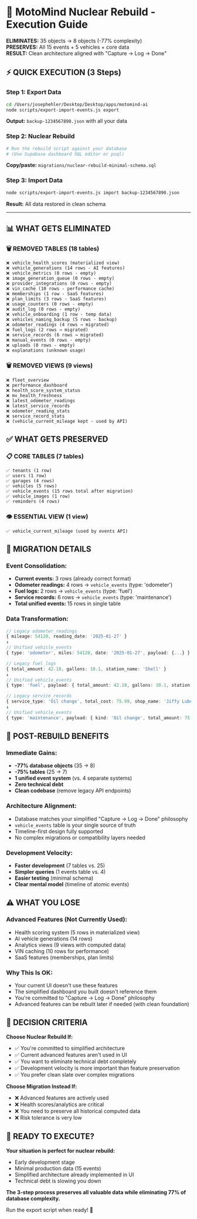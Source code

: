 # 🚀 MotoMind Nuclear Rebuild - Execution Guide

**ELIMINATES:** 35 objects → 8 objects (-77% complexity)  
**PRESERVES:** All 15 events + 5 vehicles + core data  
**RESULT:** Clean architecture aligned with "Capture → Log → Done"

## ⚡ QUICK EXECUTION (3 Steps)

### **Step 1: Export Data**
```bash
cd /Users/josephehler/Desktop/Desktop/apps/motomind-ai
node scripts/export-import-events.js export
```
**Output:** `backup-1234567890.json` with all your data

### **Step 2: Nuclear Rebuild**
```bash
# Run the rebuild script against your database
# (Use Supabase dashboard SQL editor or psql)
```
**Copy/paste:** `migrations/nuclear-rebuild-minimal-schema.sql`

### **Step 3: Import Data**
```bash
node scripts/export-import-events.js import backup-1234567890.json
```
**Result:** All data restored in clean schema

---

## 📊 WHAT GETS ELIMINATED

### **🗑️ REMOVED TABLES (18 tables)**
```
❌ vehicle_health_scores (materialized view)
❌ vehicle_generations (14 rows - AI features)  
❌ vehicle_metrics (0 rows - empty)
❌ image_generation_queue (0 rows - empty)
❌ provider_integrations (0 rows - empty)
❌ vin_cache (10 rows - performance cache)
❌ memberships (1 row - SaaS features)
❌ plan_limits (3 rows - SaaS features)
❌ usage_counters (0 rows - empty)
❌ audit_log (0 rows - empty)
❌ vehicle_onboarding (1 row - temp data)
❌ vehicles_naming_backup (5 rows - backup)
❌ odometer_readings (4 rows → migrated)
❌ fuel_logs (2 rows → migrated)
❌ service_records (6 rows → migrated)
❌ manual_events (0 rows - empty)
❌ uploads (0 rows - empty)
❌ explanations (unknown usage)
```

### **🗑️ REMOVED VIEWS (9 views)**
```
❌ fleet_overview
❌ performance_dashboard
❌ health_score_system_status
❌ mv_health_freshness
❌ latest_odometer_readings
❌ latest_service_records
❌ odometer_reading_stats
❌ service_record_stats
❌ (vehicle_current_mileage kept - used by API)
```

## ✅ WHAT GETS PRESERVED

### **📋 CORE TABLES (7 tables)**
```
✅ tenants (1 row)
✅ users (1 row)
✅ garages (4 rows)
✅ vehicles (5 rows)
✅ vehicle_events (15 rows total after migration)
✅ vehicle_images (1 row)
✅ reminders (4 rows)
```

### **👁️ ESSENTIAL VIEW (1 view)**
```
✅ vehicle_current_mileage (used by events API)
```

## 🎯 MIGRATION DETAILS

### **Event Consolidation:**
- **Current events:** 3 rows (already correct format)
- **Odometer readings:** 4 rows → `vehicle_events` (type: 'odometer')
- **Fuel logs:** 2 rows → `vehicle_events` (type: 'fuel')
- **Service records:** 6 rows → `vehicle_events` (type: 'maintenance')
- **Total unified events:** 15 rows in single table

### **Data Transformation:**
```typescript
// Legacy odometer_readings
{ mileage: 54120, reading_date: '2025-01-27' }
↓
// Unified vehicle_events
{ type: 'odometer', miles: 54120, date: '2025-01-27', payload: {...} }

// Legacy fuel_logs  
{ total_amount: 42.18, gallons: 10.1, station_name: 'Shell' }
↓
// Unified vehicle_events
{ type: 'fuel', payload: { total_amount: 42.18, gallons: 10.1, station: 'Shell' } }

// Legacy service_records
{ service_type: 'Oil change', total_cost: 75.99, shop_name: 'Jiffy Lube' }
↓
// Unified vehicle_events
{ type: 'maintenance', payload: { kind: 'Oil change', total_amount: 75.99, vendor: 'Jiffy Lube' } }
```

## 🚀 POST-REBUILD BENEFITS

### **Immediate Gains:**
- **-77% database objects** (35 → 8)
- **-75% tables** (25 → 7) 
- **1 unified event system** (vs. 4 separate systems)
- **Zero technical debt**
- **Clean codebase** (remove legacy API endpoints)

### **Architecture Alignment:**
- Database matches your simplified "Capture → Log → Done" philosophy
- `vehicle_events` table is your single source of truth
- Timeline-first design fully supported
- No complex migrations or compatibility layers needed

### **Development Velocity:**
- **Faster development** (7 tables vs. 25)
- **Simpler queries** (1 events table vs. 4)
- **Easier testing** (minimal schema)
- **Clear mental model** (timeline of atomic events)

## ⚠️ WHAT YOU LOSE

### **Advanced Features (Not Currently Used):**
- Health scoring system (5 rows in materialized view)
- AI vehicle generations (14 rows)
- Analytics views (9 views with computed data)
- VIN caching (10 rows for performance)
- SaaS features (memberships, plan limits)

### **Why This Is OK:**
- Your current UI doesn't use these features
- The simplified dashboard you built doesn't reference them
- You're committed to "Capture → Log → Done" philosophy
- Advanced features can be rebuilt later if needed (with clean foundation)

## 🎯 DECISION CRITERIA

**Choose Nuclear Rebuild If:**
- ✅ You're committed to simplified architecture
- ✅ Current advanced features aren't used in UI
- ✅ You want to eliminate technical debt completely
- ✅ Development velocity is more important than feature preservation
- ✅ You prefer clean slate over complex migrations

**Choose Migration Instead If:**
- ❌ Advanced features are actively used
- ❌ Health scores/analytics are critical
- ❌ You need to preserve all historical computed data
- ❌ Risk tolerance is very low

## 🚀 READY TO EXECUTE?

**Your situation is perfect for nuclear rebuild:**
- Early development stage
- Minimal production data (15 events)
- Simplified architecture already implemented in UI
- Technical debt is slowing you down

**The 3-step process preserves all valuable data while eliminating 77% of database complexity.**

Run the export script when ready! 🚀
